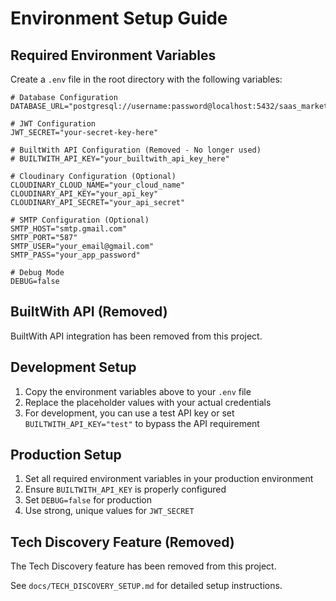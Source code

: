 # Environment Setup Guide

## Required Environment Variables

Create a `.env` file in the root directory with the following variables:

```env
# Database Configuration
DATABASE_URL="postgresql://username:password@localhost:5432/saas_marketing"

# JWT Configuration
JWT_SECRET="your-secret-key-here"

# BuiltWith API Configuration (Removed - No longer used)
# BUILTWITH_API_KEY="your_builtwith_api_key_here"

# Cloudinary Configuration (Optional)
CLOUDINARY_CLOUD_NAME="your_cloud_name"
CLOUDINARY_API_KEY="your_api_key"
CLOUDINARY_API_SECRET="your_api_secret"

# SMTP Configuration (Optional)
SMTP_HOST="smtp.gmail.com"
SMTP_PORT="587"
SMTP_USER="your_email@gmail.com"
SMTP_PASS="your_app_password"

# Debug Mode
DEBUG=false
```

## BuiltWith API (Removed)

BuiltWith API integration has been removed from this project.

## Development Setup

1. Copy the environment variables above to your `.env` file
2. Replace the placeholder values with your actual credentials
3. For development, you can use a test API key or set `BUILTWITH_API_KEY="test"` to bypass the API requirement

## Production Setup

1. Set all required environment variables in your production environment
2. Ensure `BUILTWITH_API_KEY` is properly configured
3. Set `DEBUG=false` for production
4. Use strong, unique values for `JWT_SECRET`

## Tech Discovery Feature (Removed)

The Tech Discovery feature has been removed from this project.

See `docs/TECH_DISCOVERY_SETUP.md` for detailed setup instructions.
